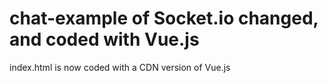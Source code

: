 # chat-example of Socket.io changed, and coded with Vue.js

index.html is now coded with a CDN version of Vue.js
